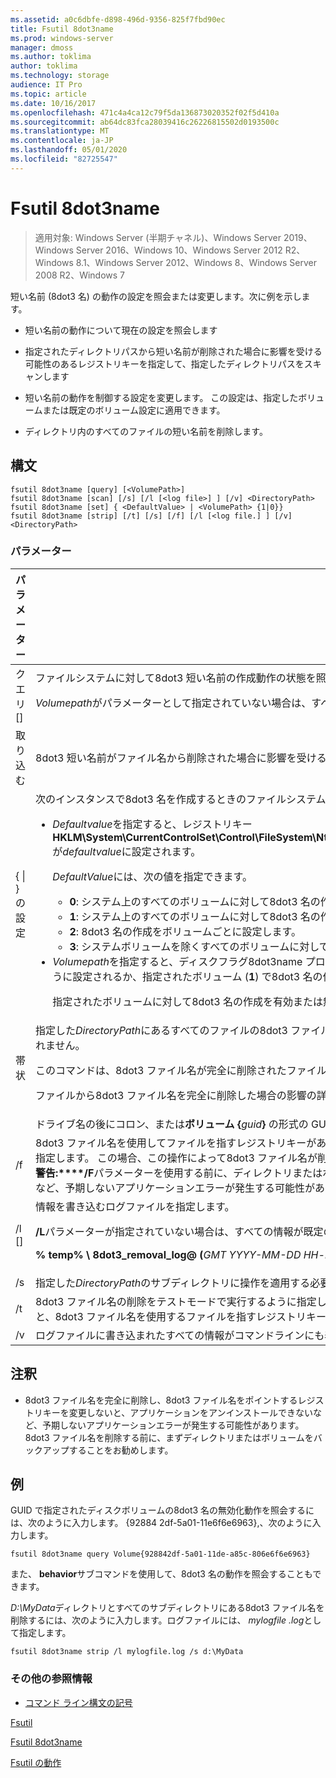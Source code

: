 ```yaml
---
ms.assetid: a0c6dbfe-d898-496d-9356-825f7fbd90ec
title: Fsutil 8dot3name
ms.prod: windows-server
manager: dmoss
ms.author: toklima
author: toklima
ms.technology: storage
audience: IT Pro
ms.topic: article
ms.date: 10/16/2017
ms.openlocfilehash: 471c4a4ca12c79f5da136873020352f02f5d410a
ms.sourcegitcommit: ab64dc83fca28039416c26226815502d0193500c
ms.translationtype: MT
ms.contentlocale: ja-JP
ms.lasthandoff: 05/01/2020
ms.locfileid: "82725547"
---
```

# <a name="fsutil-8dot3name"></a>Fsutil 8dot3name

> 適用対象: Windows Server (半期チャネル)、Windows Server 2019、Windows Server 2016、Windows 10、Windows Server 2012 R2、Windows 8.1、Windows Server 2012、Windows 8、Windows Server 2008 R2、Windows 7

短い名前 (8dot3 名) の動作の設定を照会または変更します。次に例を示します。

-   短い名前の動作について現在の設定を照会します

-   指定されたディレクトリパスから短い名前が削除された場合に影響を受ける可能性のあるレジストリキーを指定して、指定したディレクトリパスをスキャンします

-   短い名前の動作を制御する設定を変更します。 この設定は、指定したボリュームまたは既定のボリューム設定に適用できます。

-   ディレクトリ内のすべてのファイルの短い名前を削除します。



## <a name="syntax"></a>構文

```
fsutil 8dot3name [query] [<VolumePath>]
fsutil 8dot3name [scan] [/s] [/l [<log file>] ] [/v] <DirectoryPath>
fsutil 8dot3name [set] { <DefaultValue> | <VolumePath> {1|0}}
fsutil 8dot3name [strip] [/t] [/s] [/f] [/l [<log file.] ] [/v] <DirectoryPath>
```

### <a name="parameters"></a>パラメーター

|                 パラメーター                 |                                                                                                                                                                                                                                                                                                                                                                                                                                                                                                                                                                                    [説明]                                                                                                                                                                                                                                                                                                                                                                                                                                                                                                                                                                                    |
|-------------------------------------------|-----------------------------------------------------------------------------------------------------------------------------------------------------------------------------------------------------------------------------------------------------------------------------------------------------------------------------------------------------------------------------------------------------------------------------------------------------------------------------------------------------------------------------------------------------------------------------------------------------------------------------------------------------------------------------------------------------------------------------------------------------------------------------------------------------------------------------------------------------------------------------------------------------------------------------------------------------------------------------------------------------------------------------------------------------------------------------------------------------------------------------------------------------------------------------------|
|           クエリ [<VolumePath>]            |                                                                                                                                                                                                                                                                                                                                                                                                                                                                           ファイルシステムに対して8dot3 短い名前の作成動作の状態を照会します。<p>*Volumepath*がパラメーターとして指定されていない場合は、すべてのボリュームに対して既定の8dot3name 作成動作設定が表示されます。                                                                                                                                                                                                                                                                                                                                                                                                                                                                            |
|           取り込む<DirectoryPath>            |                                                                                                                                                                                                                                                                                                                                                                                                                                                                                                        8dot3 短い名前がファイル名から削除された場合に影響を受ける可能性があるレジストリキーについて、指定した*DirectoryPath*にあるファイルをスキャンします。                                                                                                                                                                                                                                                                                                                                                                                                                                                                                                         |
| { <DefaultValue> &#124; <VolumePath>} の設定 | 次のインスタンスで8dot3 名を作成するときのファイルシステムの動作を変更します。<p><ul><li>*Defaultvalue*を指定すると、レジストリキー **HKLM\System\CurrentControlSet\Control\FileSystem\NtfsDisable8dot3NameCreationNtfsDisable8dot3NameCreationNtfsDisable8dot3NameCreation**が*defaultvalue*に設定されます。<p>    *DefaultValue*には、次の値を指定できます。<p><ul><li>**0**: システム上のすべてのボリュームに対して8dot3 名の作成を有効にします。</li><li>**1**: システム上のすべてのボリュームに対して8dot3 名の作成を無効にします。</li><li>**2**: 8dot3 名の作成をボリュームごとに設定します。</li><li>**3**: システムボリュームを除くすべてのボリュームに対して8dot3 名の作成を無効にします。</li></ul></li><li>*Volumepath*を指定すると、ディスクフラグ8dot3name プロパティに指定されたボリュームが、指定されたボリューム (**0**) に対して8dot3 名の作成を有効にするように設定されるか、指定されたボリューム (**1**) で8dot3 名の作成を無効にするように設定されます。<p>    指定されたボリュームに対して8dot3 名の作成を有効または無効にするには、8dot3 名の作成の既定のファイルシステムの動作を値**2**に設定する必要があります。</li></ul> |
|           帯状<DirectoryPath>           |                                                                                                                                                                                                                                                                                                                  指定した*DirectoryPath*にあるすべてのファイルの8dot3 ファイル名を削除します。 *DirectoryPath*のファイル名が260文字を超える場合、8dot3 ファイル名は削除されません。<p>このコマンドは、8dot3 ファイル名が完全に削除されたファイルを指すレジストリキーを一覧表示しますが、変更しません。<p>ファイルから8dot3 ファイル名を完全に削除した場合の影響の詳細については、「[解説](Fsutil-8dot3name.md#BKMK_remarks)」を参照してください。                                                                                                                                                                                                                                                                                                                  |
|               <VolumePath>                |                                                                                                                                                                                                                                                                                                                                                                                                                                                                                                                                       ドライブ名の後にコロン、または**ボリューム {**<em>guid</em>**}** の形式の GUID を指定します。                                                                                                                                                                                                                                                                                                                                                                                                                                                                                                                                       |
|                    /f                     |                                                                                                                                                                                                                                                                                                   8dot3 ファイル名を使用してファイルを指すレジストリキーがある場合でも、指定した*DirectoryPath*にあるすべてのファイルに8dot3 ファイル名が削除されるように指定します。 この場合、この操作によって8dot3 ファイル名が削除されますが、8dot3 ファイル名を使用しているファイルを指すレジストリキーは変更されません。 **警告:****/F**パラメーターを使用する前に、ディレクトリまたはボリュームをバックアップすることをお勧めします。これは、プログラムをアンインストールできないなど、予期しないアプリケーションエラーが発生する可能性があるためです。                                                                                                                                                                                                                                                                                                    |
|              /l [<log file>]              |                                                                                                                                                                                                                                                                                                                                                                                                                                                                  情報を書き込むログファイルを指定します。<p>**/L**パラメーターが指定されていない場合は、すべての情報が既定のログファイルに書き込まれます。<p>**% temp% \ 8dot3_removal_log@ (**<em>GMT YYYY-MM-DD HH-mm-SS</em>**) .log**                                                                                                                                                                                                                                                                                                                                                                                                                                                                   |
|                    /s                     |                                                                                                                                                                                                                                                                                                                                                                                                                                                                                                                                      指定した*DirectoryPath*のサブディレクトリに操作を適用する必要があることを指定します。                                                                                                                                                                                                                                                                                                                                                                                                                                                                                                                                       |
|                    /t                     |                                                                                                                                                                                                                                                                                                                                                                                                                                                          8dot3 ファイル名の削除をテストモードで実行するように指定します。 8dot3 ファイル名の実際の削除を除くすべての操作が実行されます。 テストモードを使用すると、8dot3 ファイル名を使用するファイルを指すレジストリキーを見つけることができます。                                                                                                                                                                                                                                                                                                                                                                                                                                                           |
|                    /v                     |                                                                                                                                                                                                                                                                                                                                                                                                                                                                                                                                       ログファイルに書き込まれたすべての情報がコマンドラインにも表示されることを指定します。                                                                                                                                                                                                                                                                                                                                                                                                                                                                                                                                       |

## <a name="remarks"></a><a name="BKMK_remarks"></a>注釈

-   8dot3 ファイル名を完全に削除し、8dot3 ファイル名をポイントするレジストリキーを変更しないと、アプリケーションをアンインストールできないなど、予期しないアプリケーションエラーが発生する可能性があります。 8dot3 ファイル名を削除する前に、まずディレクトリまたはボリュームをバックアップすることをお勧めします。

## <a name="examples"></a><a name="BKMK_examples"></a>例
GUID で指定されたディスクボリュームの8dot3 名の無効化動作を照会するには、次のように入力します。 {92884 2df-5a01-11e6f6e6963},、次のように入力します。

```
fsutil 8dot3name query Volume{928842df-5a01-11de-a85c-806e6f6e6963}
```

また、 **behavior**サブコマンドを使用して、8dot3 名の動作を照会することもできます。

*D:\MyData*ディレクトリとすべてのサブディレクトリにある8dot3 ファイル名を削除するには、次のように入力します。ログファイルには、 *mylogfile .log*として指定します。

```
fsutil 8dot3name strip /l mylogfile.log /s d:\MyData
```

### <a name="additional-references"></a>その他の参照情報
- [コマンド ライン構文の記号](command-line-syntax-key.md)

[Fsutil](Fsutil.md)

[Fsutil 8dot3name](Fsutil-8dot3name.md)

[Fsutil の動作](Fsutil-behavior.md)



